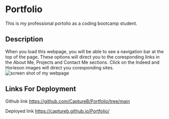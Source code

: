# Portfolio
This is my professional portolio as a coding bootcamp student.

## Description 
When you load this webpage, you will be able to see a navigation bar at the top of the page. These options will direct you to the coresponding links in the About Me, Projects and Contact Me sections. Click on the Indeed and Horieson images will direct you coresponding sites.![screen shot of my webpage](https://user-images.githubusercontent.com/114364879/197905567-dc74bf60-4cf3-404c-843b-cccbba22fb69.jpg)

## Links For Deployment 
Github link https://github.com/CaptureB/Portfolio/tree/main

Deployed link https://captureb.github.io/Portfolio/